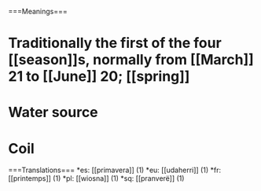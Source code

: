 ===Meanings===
# Traditionally the first of the four [[season]]s, normally from [[March]] 21 to [[June]] 20; [[spring]]
# Water source
# Coil


===Translations===
*es: [[primavera]] (1)
*eu: [[udaherri]] (1)
*fr: [[printemps]] (1)
*pl: [[wiosna]] (1)
*sq: [[pranverë]] (1)